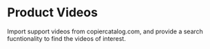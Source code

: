 # Product Videos
Import support videos from copiercatalog.com, and provide a search fucntionality to find the videos of interest.
